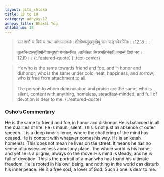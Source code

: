 ```yaml
---
layout: gita_shloka
title: 18 to 19
category: adhyay-12
adhyay_title: Bhakti Yog
shlokanum: 18
---
```


> समः शत्रौ च मित्रे च तथा मानापमानयोः।शीतोष्णसुखदुःखेषु समः सङ्गविवर्जितः।।12.18।।<br><br>तुल्यनिन्दास्तुतिर्मौनी सन्तुष्टो येनकेनचित्।अनिकेतः स्थिरमतिर्भक्ितमान्मे प्रियो नरः।।12.19।।
{:.featured-quote} 
{:.text-center}

> He who is the same towards friend and foe, and in honor and dishonor; who is the same under cold, heat, happiness, and sorrow; who is free from attachment to all.<br><br>The person to whom denunciation and praise are the same, who is silent, content with anything, homeless, steadfast-minded, and full of devotion is dear to me.
{:.featured-quote}

### Osho’s Commentary
He is the same to friend and foe, in honor and dishonor. He is balanced in all the dualities of life.
He is mauni, silent. This is not just an absence of outer speech. It is a deep inner silence, where the chattering of the mind has ceased.
He is content with whatever comes his way.
He is aniketah, homeless. This does not mean he lives on the street. It means he has no sense of possessiveness about any place. The whole world is his home, and yet he is a pilgrim, always on the move.
His mind is steady, and he is full of devotion.
This is the portrait of a man who has found his ultimate freedom. He is rooted in his own being, and nothing in the world can disturb his inner peace. He is a free soul, a lover of God. Such a one is dear to me.
